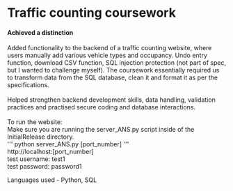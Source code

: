 # Traffic counting coursework
#### Achieved a distinction
Added functionality to the backend of a traffic counting website, where users manually add various vehicle types and occupancy. Undo entry function, download CSV function, SQL injection protection (not part of spec, but I wanted to challenge myself). The coursework essentially required us to transform data from the SQL database, clean it and format it as per the specifications. \
\
Helped strengthen backend development skills, data handling, validation practices and practised secure coding and database interactions. \
\
To run the website: \
Make sure you are running the server_ANS.py script inside of the InitialRelease directory. \
'''
python server_ANS.py [port_number]
''' \
http://localhost:[port_number] \
test username: test1 \
test password: password1


Languages used - Python, SQL
